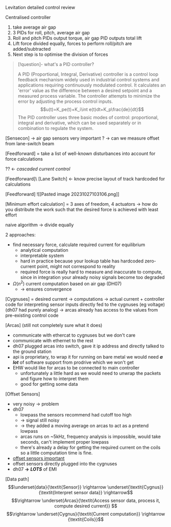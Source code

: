 Levitation detailed control review

Centralised controller
1. take average air gap
2. 3 PIDs for roll, pitch, average air gap
3. Roll and pitch PIDs output torque, air gap PID outputs total lift
4. Lift force divided equally, forces to perform roll/pitch are added/subtracted
5. Next step is to optimise the division of forces

> [!question]- what's a PID controller?
>
> A PID (Proportional, Integral, Derivative) controller is a control loop feedback mechanism widely used in industrial control systems and applications requiring continuously modulated control. It calculates an 'error' value as the difference between a desired setpoint and a measured process variable. The controller attempts to minimize the error by adjusting the process control inputs. 
> $$u(t)=K_pe(t)+K_i\int e(t)dt+K_p\frac{de}{dt}$$
> The PID controller uses three basic modes of control: proportional, integral and derivative, which can be used separately or in combination to regulate the system.

[Sensecon] → air gap sensors very important
? → can we measure offset from lane-switch beam

[Feedforward] = take a list of well-known disturbances into account for force calculations

?? ← *cascaded current control*

[Feedforward]\ [Lane Switch] ← know precise layout of track hardcoded for calculations

[Feedforward]
![[Pasted image 20231027103106.png]]

[Minimum effort calculation] = 3 axes of freedom, 4 actuators → how do you distribute the work such that the desired force is achieved with least effort

naive algorithm → divide equally

2 approaches:
- find necessary force, calculate required current for equilibrium 
	- analytical computation
	- interpretable system
	- hard in practice because your lookup table has hardcoded zero-current point, might not correspond to reality
	- required force is really hard to measure and inaccurate to compute, since in integration your already noisy signals become too degraded
- $\Omega(n^2)$ current computation based on air gap (DH07)
	- → ensures convergence

[Cygnuses] = desired current → computations → actual current
\+ controller code for interpreting sensor inputs directly fed to the cygnuses (eg voltage) (dh07 had purely analog)
→ arcas already has access to the values from pre-existing control code

[Arcas] (still not completely sure what it does)
- communicate with ethercat to cygnuses but we don't care
- communicate with ethernet to the rest
- dh07 plugged arcas into switch, gave it ip address and directly talked to the ground station
- api is proprietary, to wrap it for running on bare metal we would need ***a lot*** of software support from prodrive which we won't get 
- EHW would like for arcas to be connected to main controller
	- unfortunately a little hard as we would need to unwrap the packets and figure how to interpret them
	- good for getting some data

[Offset Sensors]
- very noisy → problem
- dh07
	- lowpass the sensors recommend had cutoff too high 
	- → signal still noisy 
	- → they added a moving average on arcas to act as a pretend lowpass
	- arcas runs on ~5kHz, frequency analysis is impossible, would take seconds, can't implement proper lowpass
	- there's already a delay for getting the required current on the coils so a little computation time is fine.
- <u>offset sensors important</u>
- offset sensors directly plugged into the cygnuses
- dh07 **→** ***LOTS*** of EMI 

[Data path]
$$\underset{data}{\textit{Sensor}} \rightarrow \underset{\textit{Cygnus}}{\textit{Interpret sensor data}} \rightarrow$$$$\rightarrow \underset{Arcas}{\textit{Access sensor data, process it, compute desired current}} $$$$\rightarrow \underset{Cygnus}{\textit{Current computation}} \rightarrow {\textit{Coils}}$$

